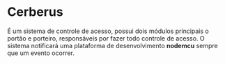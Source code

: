 # Cerberus

É um sistema de controle de acesso, possui dois módulos principais o portão e porteiro, responsáveis 
por fazer todo controle de acesso. O sistema notificará uma plataforma de desenvolvimento **nodemcu** sempre que um evento ocorrer.
